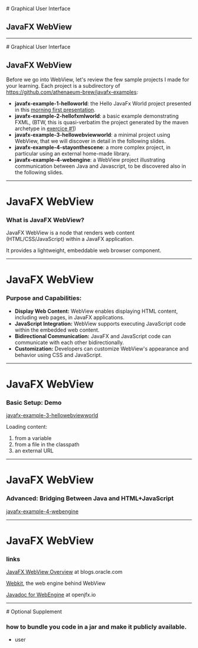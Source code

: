 # Graphical User Interface

## JavaFX WebView

---

# Graphical User Interface

## JavaFX WebView

Before we go into WebView, let's review the few sample projects I made for your learning.
Each project is a subdirectory of https://github.com/athenaeum-brew/javafx-examples:

- **javafx-example-1-helloworld**: the Hello JavaFx World project presented in this [morning first presentation](https://athenaeum.cthiebaud.com/slides/?11.md#19). 
- **javafx-example-2-hellofxmlworld**: a basic example demonstrating FXML, (BTW, this is quasi-verbatim the project generated by the maven archetype in [exercice #1](https://athenaeum.cthiebaud.com/index0.html?/exercises/12.md))
- **javafx-example-3-hellowebviewworld**: a minimal project using WebView, that we will discover in detail in the following slides.
- **javafx-example-4-stayonthescene**: a more complex project, in particular using an external home-made library.
- **javafx-example-4-webengine**: a WebView project illustrating communication between Java and Javascript, to be discovered also in the following slides.

---

# JavaFX WebView

### What is JavaFX WebView?

JavaFX WebView is a node that renders web content (HTML/CSS/JavaScript) within a JavaFX application.

It provides a lightweight, embeddable web browser component.

---

# JavaFX WebView

### Purpose and Capabilities:

- **Display Web Content:** WebView enables displaying HTML content, including web pages, in JavaFX applications.
- **JavaScript Integration:** WebView supports executing JavaScript code within the embedded web content.
- **Bidirectional Communication:** JavaFX and JavaScript code can communicate with each other bidirectionally.
- **Customization:** Developers can customize WebView's appearance and behavior using CSS and JavaScript.

---

# JavaFX WebView

### Basic Setup: Demo

[javafx-example-3-hellowebviewworld](https://github.com/athenaeum-brew/javafx-examples/blob/main/javafx-example-3-hellowebviewworld/src/main/java/com/cthiebaud/javafx/HelloJavaFXWebViewWorld.java)

Loading content:
1. from a variable
2. from a file in the classpath
3. an external URL

---

# JavaFX WebView

### Advanced: Bridging Between Java and HTML+JavaScript

[javafx-example-4-webengine](https://github.com/athenaeum-brew/javafx-examples/blob/main/javafx-example-4-webengine/src/main/java/com/cthiebaud/javafx/HelloJavaFXWebEngineWorld.java)

---

# JavaFX WebView

### links

[JavaFX WebView Overview](https://blogs.oracle.com/java/post/javafx-webview-overview) at blogs.oracle.com

[Webkit](https://webkit.org/), the web engine behind WebView

[Javadoc for WebEngine](https://openjfx.io/javadoc/22/javafx.web/javafx/scene/web/WebEngine.html) at openjfx.io


---

# Optional Supplement

### how to bundle you code in a jar and make it publicly available.
* user 